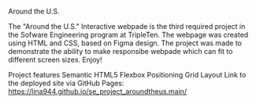 Around the U.S.

The "Around the U.S." Interactive webpade is the third required project in the Sofware Engineering program at TripleTen. The webpage was created using HTML and CSS, based on Figma design. The project was made to demonstrate the ability to make responsibe webpade which can fit to different screen sizes. Enjoy!

Project features
Semantic HTML5
Flexbox
Positioning
Grid Layout
Link to the deployed site via GitHub Pages: https://lina944.github.io/se_project_aroundtheus.main/